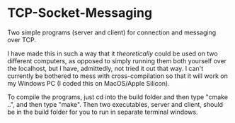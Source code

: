 # TCP-Socket-Messaging
Two simple programs (server and client) for connection and messaging over TCP.

I have made this in such a way that it *theoretically* could be used on two different computers, as opposed to simply running them both yourself over the localhost, but I have, admittedly, not tried it out that way. I can't currently be bothered to mess with cross-compilation so that it will work on my Windows PC (I coded this on MacOS/Apple Silicon). <br>

To compile the programs, just cd into the build folder and then type "cmake ..", and then type "make". Then two executables, server and client, should be in the build folder for you to run in separate terminal windows.
